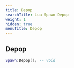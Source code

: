```yaml
---
title: Depop
searchTitle: Lua Spawn Depop
weight: 1
hidden: true
menuTitle: Depop
---
```

## Depop
```lua
Spawn:Depop(); -- void
```